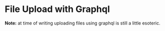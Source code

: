 ---
---
# File Upload with Graphql

**Note:** at time of writing uploading files using graphql is still a little esoteric.


<!--stackedit_data:
eyJoaXN0b3J5IjpbLTI5MzczOTUzNl19
-->